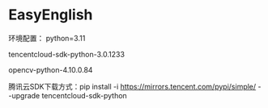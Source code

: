 # EasyEnglish
环境配置：
python=3.11

tencentcloud-sdk-python-3.0.1233

opencv-python-4.10.0.84

腾讯云SDK下载方式：pip install -i https://mirrors.tencent.com/pypi/simple/ --upgrade tencentcloud-sdk-python